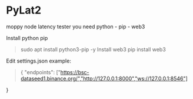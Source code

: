 # PyLat2

moppy node latency tester
you need python - pip - web3

Install python pip
>sudo apt install python3-pip -y
Install web3
>pip install web3

Edit settings.json example:
>{
    "endpoints": ["https://bsc-dataseed1.binance.org/","http://127.0.0.1:8000","ws://127.0.0.1:8546"]

}



